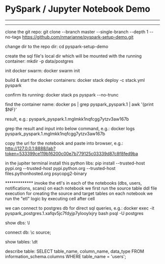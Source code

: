 # PySpark / Jupyter Notebook Demo

--------
--------
clone the git repo:
git clone --branch master --single-branch --depth 1 --no-tags   https://github.com/nmarianne/pyspark-setup-demo.git

change dir to the repo dir:
cd pyspark-setup-demo

create the sql file's local dir which will be mounted with the running container:
mkdir -p data/postgres

init docker swarm:
docker swarm init

build & start the docker containers:
docker stack deploy -c stack.yml pyspark

confirm its running:
docker stack ps pyspark --no-trunc

find the container name:
docker ps | grep pyspark_pyspark.1 | awk '{print $NF}'

result, e.g.:
pyspark_pyspark.1.mglmkk1nqfcgg7ytzv3aw167b

grep the result and input into below command, e.g.:
docker logs pyspark_pyspark.1.mglmkk1nqfcgg7ytzv3aw167b

copy the url for the notebook and paste into browser, e.g.:
http://127.0.0.1:8888/lab?token=533399ce119b16200c00e7b779125c03339d87c8f8fed9ba

in the jupiter terminal install this python libs:
pip install --trusted-host pypi.org --trusted-host pypi.python.org --trusted-host files.pythonhosted.org psycopg2-binary

************* invoke the etl's in each of the notebooks (dbs, users, notifications, scans)
on each notebook we first run the source table ddl file execution for creating the source and target tables
on each notebook we run the "etl" logic by executing cell after cell

we can connect to postgres db for direct sql queries, e.g.:
docker exec -it pyspark_postgres.1.xafqv5jc7fdyjp7ylooylxjry bash
psql -U postgres

show dbs:
\l

connect db:
\c source;

show tables:
\dt


describe table:
SELECT 
   table_name, 
   column_name, 
   data_type 
FROM 
   information_schema.columns
WHERE 
   table_name = 'users';

